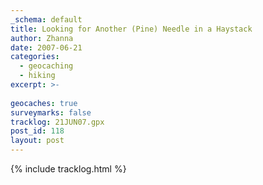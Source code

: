 ```yaml
---
_schema: default
title: Looking for Another (Pine) Needle in a Haystack
author: Zhanna
date: 2007-06-21
categories:
  - geocaching
  - hiking
excerpt: >- 
  
geocaches: true
surveymarks: false
tracklog: 21JUN07.gpx
post_id: 118
layout: post              
---
```


{% include tracklog.html %}
